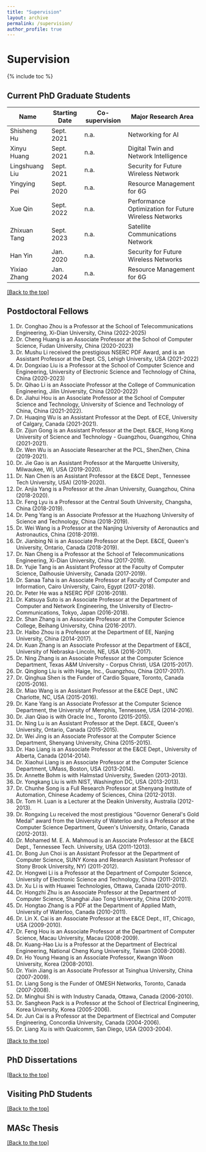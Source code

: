 ```yaml
---
title: "Supervision"
layout: archive
permalink: /supervision/
author_profile: true
---
```


<style>
.page__title {
  display: none;
}
</style>

<a id="supervision_top"></a>

# Supervision

{% include toc %}

## Current PhD Graduate Students

| Name            | Starting Date   | Co-supervision       | Major Research Area                                   |
| -----           | ----            | -------              | ------------------------------                        |
| Shisheng Hu     | Sept. 2021      | n.a.                 | Networking for AI                                     |
| Xinyu Huang     | Sept. 2021      | n.a.                 | Digital Twin and Network Intelligence                 |
| Lingshuang Liu  | Sept. 2021      | n.a.                 | Security for Future Wireless Network                  |
| Yingying Pei    | Sept. 2020      | n.a.                 | Resource Management for 6G                            |
| Xue Qin         | Sept. 2022      | n.a.                 | Performance Optimization for Future Wireless Networks |
| Zhixuan Tang    | Sept. 2023      | n.a.                 | Satellite Communications Network                      |
| Han Yin         | Jan. 2020       | n.a.                 | Security for Future Wireless Networks                 |
| Yixiao Zhang    | Jan. 2024       | n.a.                 | Resource Management for 6G                            |

[\[Back to the top\]](#supervision_top)

## Postdoctoral Fellows

<ol type="1">
<li>Dr. Conghao Zhou is a Professor at the School of Telecommunications Engineering, Xi-Dian University, China (2022-2025)</li>
<li>Dr. Cheng Huang is an Associate Professor at the School of Computer Science, Fudan University, China (2020-2023)</li>
<li>Dr. Mushu Li received the prestigious NSERC PDF Award, and is an Assistant Professor at the Dept. CS, Lehigh University, USA (2021-2022)</li>
<li>Dr. Dongxiao Liu is a Professor at the School of Computer Science and Engineering, University of Electronic Science and Technology of China, China (2020-2023)</li>
<li>Dr. Qihao Li is an Associate Professor at the College of Communication Engineering, Jilin University, China (2020-2022)</li>
<li>Dr. Jiahui Hou is an Associate Professor at the School of Computer Science and Technology, University of Science and Technology of China, China (2021-2022).</li>
<li>Dr. Huaqing Wu is an Assistant Professor at the Dept. of ECE, University of Calgary, Canada (2021-2021).</li>
<li>Dr. Zijun Gong is an Assistant Professor at the Dept. E&CE, Hong Kong University of Science and Technology - Guangzhou, Guangzhou, China (2021-2021).</li>
<li>Dr. Wen Wu is an Associate Researcher at the PCL, ShenZhen, China (2019-2021).</li>
<li>Dr. Jie Gao is an Assistant Professor at the Marquette University, Milwaukee, WI, USA (2019-2020).</li>
<li>Dr. Nan Chen is an Assistant Professor at the E&CE Dept., Tennessee Tech University, USA) (2019-2020).</li>
<li>Dr. Anjia Yang is a Professor at the Jinan University, Guangzhou, China (2018-2020).</li>
<li>Dr. Feng Lyu is a Professor at the Central South University, Changsha, China (2018-2019).</li>
<li>Dr. Peng Yang is an Associate Professor at the Huazhong University of Science and Technology, China (2018-2019).</li>
<li>Dr. Wei Wang is a Professor at the Nanjing University of Aeronautics and Astronautics, China (2018-2019).</li>
<li>Dr. Jianbing Ni is an Associate Professor at the Dept. E&CE, Queen's University, Ontario, Canada (2018-2019).</li>
<li>Dr. Nan Cheng is a Professor at the School of Telecommunications Engineering, Xi-Dian University, China (2017-2019).</li>
<li>Dr. Yujie Tang is an Assistant Professor at the Faculty of Computer Science, Dalhousie University, Canada (2017-2019).</li>
<li>Dr. Sanaa Taha is an Associate Professor at Faculty of Computer and Information, Cairo University, Cairo, Egypt (2017-2018).</li>
<li>Dr. Peter He was a NSERC PDF (2016-2018).</li>
<li>Dr. Katsuya Suto is an Associate Professor at the Department of Computer and Network Engineering, the University of Electro-Communications, Tokyo, Japan (2016-2018).</li>
<li>Dr. Shan Zhang is an Associate Professor at the Computer Science College, Beihang University, China (2016-2017).</li>
<li>Dr. Haibo Zhou is a Professor at the Department of EE, Nanjing University, China (2014-2017).</li>
<li>Dr. Kuan Zhang is an Associate Professor at the Department of E&CE, University of Nebraska-Lincoln, NE, USA (2016-2017).</li>
<li>Dr. Ning Zhang is an Associate Professor at the Computer Science Department, Texas A&M University - Corpus Christi, USA (2015-2017).</li>
<li>Dr. Qinglong Liu is with Haige, Inc., Guangzhou, China (2017-2017).</li>
<li>Dr. Qinghua Shen is the Funder of Cardio Square, Toronto, Canada (2015-2016).</li>
<li>Dr. Miao Wang is an Assistant Professor at the E&CE Dept., UNC Charlotte, NC, USA (2015-2016).</li>
<li>Dr. Kane Yang is an Associate Professor at the Computer Science Department, the University of Memphis, Tennessee, USA (2014-2016).</li>
<li>Dr. Jian Qiao is with Oracle Inc., Toronto (2015-2015).</li>
<li>Dr. Ning Lu is an Assistant Professor at the Dept. E&CE, Queen's University, Ontario, Canada (2015-2015).</li>
<li>Dr. Wei Jing is an Associate Professor at the Computer Science Department, Shenyang University, China (2015-2015).</li>
<li>Dr. Hao Liang is an Associate Professor at the E&CE Dept., University of Alberta, Canada (2014-2014).</li>
<li>Dr. Xiaohui Liang is an Associate Professor at the Computer Science Department, UMass, Boston, USA (2013-2014).</li>
<li>Dr. Annette Bohm is with Halmstad University, Sweden (2013-2013).</li>
<li>Dr. Yongkang Liu is with NIST, Washington DC, USA (2013-2013).</li>
<li>Dr. Chunhe Song is a Full Research Professor at Shenyang Institute of Automation, Chinese Academy of Sciences, China (2012-2013).</li>
<li>Dr. Tom H. Luan is a Lecturer at the Deakin University, Australia (2012-2013).</li>
<li>Dr. Rongxing Lu received the most prestigious "Governor General's Gold Medal" award from the University of Waterloo and is a Professor at the Computer Science Department, Queen's University, Ontario, Canada (2012-2013).</li>
<li>Dr. Mohamed M. E. A. Mahmoud is an Associate Professor at the E&CE Dept., Tennessee Tech. University, USA (2011-12013).</li>
<li>Dr. Bong Jun Choi is an Assistant Professor at the Department of Computer Science, SUNY Korea and Research Assistant Professor of Stony Brook University, NY) (2011-2012).</li>
<li>Dr. Hongwei Li is a Professor at the Department of Computer Science, University of Electronic Science and Technology, China (2011-2012).</li>
<li>Dr. Xu Li is with Huawei Technologies, Ottawa, Canada (2010-2011).</li>
<li>Dr. Hongzhi Zhu is an Associate Professor at the Department of Computer Science, Shanghai Jiao Tong University, China (2010-2011).</li>
<li>Dr. Hongtao Zhang is a PDF at the Department of Applied Math, University of Waterloo, Canada (2010-2011).</li>
<li>Dr. Lin X. Cai is an Associate Professor at the E&CE Dept., IIT, Chicago, USA (2009-2010).</li>
<li>Dr. Feng Hou is an Associate Professor at the Department of Computer Science, Macau University, Macau (2008-2009).</li>
<li>Dr. Kuang-Hao Liu is a Professor at the Department of Electrical Engineering, National Cheng Kung University, Taiwan (2008-2008).</li>
<li>Dr. Ho Young Hwang is an Associate Professor, Kwangn Woon University, Korea (2008-2010).</li>
<li>Dr. Yixin Jiang is an Associate Professor at Tsinghua University, China (2007-2009).</li>
<li>Dr. Liang Song is the Funder of OMESH Networks, Toronto, Canada (2007-2008).</li>
<li>Dr. Minghui Shi is with Industry Canada, Ottawa, Canada (2006-2010).</li>
<li>Dr. Sangheon Pack is a Professor at the School of Electrical Engineering, Korea University, Korea (2005-2006).</li>
<li>Dr. Jun Cai is a Professor at the Department of Electrical and Computer Engineering, Concordia University, Canada (2004-2006).</li>
<li>Dr. Liang Xu is with Qualcomm, San Diego, USA (2003-2004).</li>
</ol>


[\[Back to the top\]](#supervision_top)


## PhD Dissertations





[\[Back to the top\]](#supervision_top)

## Visiting PhD Students



[\[Back to the top\]](#supervision_top)

## MASc Thesis



[\[Back to the top\]](#supervision_top)